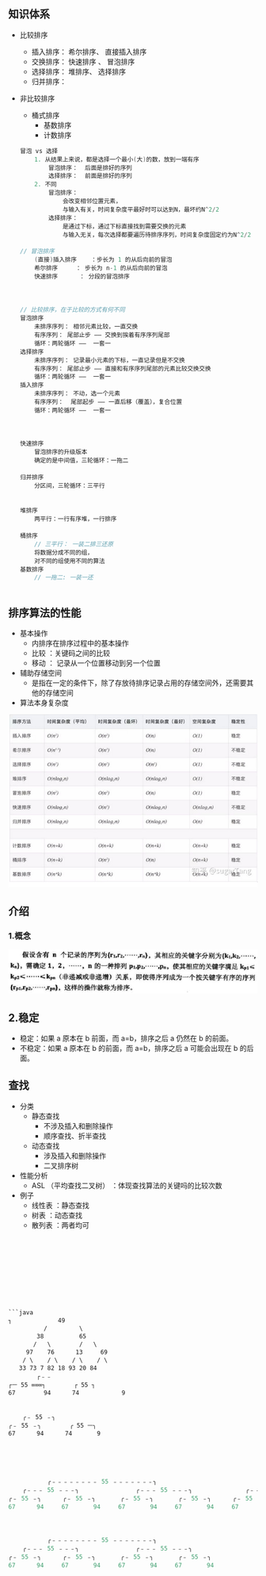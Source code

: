 ## 知识体系

* 比较排序

    * 插入排序：  希尔排序、 直接插入排序
    * 交换排序： 快速排序 、 冒泡排序
    * 选择排序： 堆排序、 选择排序
    * 归并排序： 

    
    
* 非比较排序

    * 桶式排序
        * 基数排序
        * 计数排序

    ```java
    冒泡 vs 选择
    	1. 从结果上来说，都是选择一个最小(大)的数，放到一端有序
            冒泡排序：  后面是排好的序列
            选择排序：  前面是排好的序列
        2. 不同
        	冒泡排序： 
        		会改变相邻位置元素，
        		与输入有关，时间复杂度平最好时可以达到N，最坏约N^2/2
        	选择排序： 
        		是通过下标，通过下标直接找到需要交换的元素
        		与输入无关，每次选择都要遍历待排序序列，时间复杂度固定约为N^2/2
    
    // 冒泡排序
    	(直接)插入排序	：步长为 1 的从后向前的冒泡
    	希尔排序	 ： 步长为 n-1 的从后向前的冒泡 
        快速排序	  ： 分段的冒泡排序
        
        
        
    // 比较排序，在于比较的方式有何不同
    冒泡排序
        未排序序列： 相邻元素比较，一直交换
        有序序列： 尾部止步 —— 交换到挨着有序序列尾部
        循环：两轮循环 ——  一套一
    选择排序
        未排序序列： 记录最小元素的下标，一直记录但是不交换
        有序序列： 尾部止步 —— 直接和有序序列尾部的元素比较交换交换
        循环：两轮循环 ——  一套一
    插入排序    
        未排序序列： 不动，选一个元素
        有序序列：  尾部起步 —— 一直后移（覆盖），复合位置
        循环：两轮循环 ——  一套一
        
        
        
    快速排序
        冒泡排序的升级版本
        确定的是中间值，三轮循环：一拖二
        
    归并排序
        分区间，三轮循环：三平行
        
        
    堆排序
        两平行：一行有序堆，一行排序
        
    桶排序
        // 三平行： 一装二排三还原
        将数据分成不同的组，
        对不同的组使用不同的算法
    基数排序
        // 一拖二: 一装一还
      
    ```



## 排序算法的性能

*   基本操作
    *   内排序在排序过程中的基本操作
    *   比较 ：关键码之间的比较
    *   移动 ： 记录从一个位置移动到另一个位置
*   辅助存储空间
    *   是指在一定的条件下，除了存放待排序记录占用的存储空间外，还需要其他的存储空间 
*   算法本身复杂度

![image-20210421213455678](image-20210421213455678.png)

## 介绍

### 1.概念

![1598173302479](1598173302479.png)

## 2.稳定

*   稳定：如果 a 原本在 b 前面，而 a=b，排序之后 a 仍然在 b 的前面。
*   不稳定：如果 a 原本在 b 的前面，而 a=b，排序之后 a 可能会出现在 b 的后面。 





## 查找

*   分类
    *   静态查找
        *   不涉及插入和删除操作
        *   顺序查找、折半查找
    *   动态查找
        *   涉及插入和删除操作
        *   二叉排序树
*   性能分析
    *   ASL （平均查找二叉树）  ：体现查找算法的关键吗的比较次数
*   例子
    *   线性表 ：静态查找
    *   树表    ：动态查找
    *   散列表 ：两者均可

```
    
    







​```java
­­­­┐			  49
		  / 		\
		38 			65
       /   \        /   \ 
     97    76      13     69
    / \    / \    / \    / \   
   33 73 7 82 18 93 20 84
		┌﹣﹣
┌ㅡ 55 ∞∞∞┐        ┌­­­­ 55 ­­­­┐        
67 		  94 	  74 	        9 

    
    ╭﹣ 55 ﹣╮     
╭﹣ 55 ﹣╮        ╭­­ 55 ㅡ╮     
67 	    94 	    74 	     9     
```



```java




		   ╭﹣﹣﹣﹣﹣﹣﹣﹣ 55 ﹣﹣﹣﹣﹣﹣﹣╮ 
    ╭﹣﹣﹣ 55 ﹣﹣﹣╮                ╭﹣﹣﹣ 55 ﹣﹣﹣╮               ╭﹣﹣﹣ 55 ﹣﹣﹣╮
╭﹣ 55 ﹣╮      ╭﹣ 55 ﹣╮       ╭﹣ 55 ﹣╮       ╭﹣ 55 ﹣╮      ╭﹣ 55 ﹣╮       ╭﹣ 55 ﹣╮    
67 	    94     67 	    94     67 	    94     67 	    94     67 	    94     67 	    94    
               
               
               
		   ╭﹣﹣﹣﹣﹣﹣﹣﹣ 55 ﹣﹣﹣﹣﹣﹣﹣╮ 
    ╭﹣﹣﹣ 55 ﹣﹣﹣╮                ╭﹣﹣﹣ 55 ﹣﹣﹣╮               
╭﹣ 55 ﹣╮      ╭﹣ 55 ﹣╮       ╭﹣ 55 ﹣╮       ╭﹣ 55 ﹣╮     
67 	    94     67 	    94     67 	    94     67 	    94                     
```

